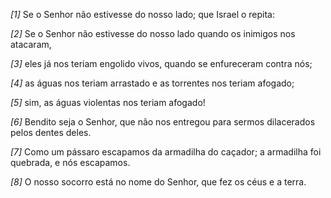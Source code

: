 *[1]* Se o Senhor não estivesse do nosso lado; que Israel o repita:

*[2]* Se o Senhor não estivesse do nosso lado quando os inimigos nos atacaram,

*[3]* eles já nos teriam engolido vivos, quando se enfureceram contra nós;

*[4]* as águas nos teriam arrastado e as torrentes nos teriam afogado;

*[5]* sim, as águas violentas nos teriam afogado!

*[6]* Bendito seja o Senhor, que não nos entregou para sermos dilacerados pelos dentes deles.

*[7]* Como um pássaro escapamos da armadilha do caçador; a armadilha foi quebrada, e nós escapamos.

*[8]* O nosso socorro está no nome do Senhor, que fez os céus e a terra.

